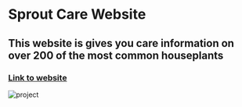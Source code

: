 # **Sprout Care Website**
 ## This website is gives you care information on over 200 of the most common houseplants
  ### [Link to website](https://sprout-care.vercel.app/)
![project](https://user-images.githubusercontent.com/31295561/215353793-a3585a7d-3b1e-4d90-a5ab-c29e87d17ed3.png)
